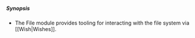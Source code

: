 ##### Synopsis
- The File module provides tooling for interacting with the file system via [[Wish|Wishes]].